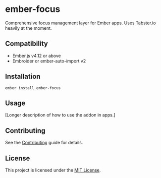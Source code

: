 # ember-focus

Comprehensive focus management layer for Ember apps. Uses Tabster.io heavily at the moment.

## Compatibility

- Ember.js v4.12 or above
- Embroider or ember-auto-import v2

## Installation

```
ember install ember-focus
```

## Usage

[Longer description of how to use the addon in apps.]

## Contributing

See the [Contributing](CONTRIBUTING.md) guide for details.

## License

This project is licensed under the [MIT License](LICENSE.md).
